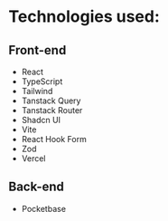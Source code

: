 # Technologies used:

## Front-end
- React
- TypeScript
- Tailwind
- Tanstack Query
- Tanstack Router
- Shadcn UI
- Vite
- React Hook Form
- Zod
- Vercel

## Back-end
- Pocketbase